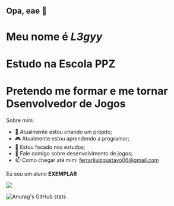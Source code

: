 ## Opa, eae 👋

# Meu nome é _L3gyy_
# Estudo na Escola PPZ
# Pretendo me formar e me tornar Dsenvolvedor de Jogos
Sobre mim:
- 🙂 Atualmente estou criando um projeto;
- 🎮 Atualmente estou aprendendo a programar;
- 📑 Estou focado nos estudos;
- 💬 Fale comigo sobre desenvolvimento de jogos;
- 📫 Como chegar até mim: ferrariluizgustavo06@gmail.com

Eu sou um aluno **EXEMPLAR**

![](https://media1.tenor.com/m/RUUrMJs9T1cAAAAC/hollow-knight.gif)

![Anurag's GitHub stats](https://github-readme-stats.vercel.app/api?username=L3gyy&show_icons=true&theme=dark)
